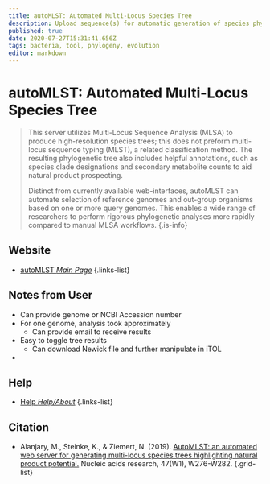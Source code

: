 ```yaml
---
title: autoMLST: Automated Multi-Locus Species Tree
description: Upload sequence(s) for automatic generation of species phylogeny with reference organisms.
published: true
date: 2020-07-27T15:31:41.656Z
tags: bacteria, tool, phylogeny, evolution
editor: markdown
---
```


# autoMLST: Automated Multi-Locus Species Tree

> This server utilizes Multi-Locus Sequence Analysis (MLSA) to produce high-resolution species trees; this does not preform multi-locus sequence typing (MLST), a related classification method. The resulting phylogenetic tree also includes helpful annotations, such as species clade designations and secondary metabolite counts to aid natural product prospecting. 
>
> Distinct from currently available web-interfaces, autoMLST can automate selection of reference genomes and out-group organisms based on one or more query genomes. This enables a wide range of researchers to perform rigorous phylogenetic analyses more rapidly compared to manual MLSA workflows.
{.is-info}

 
## Website 

- [autoMLST *Main Page*](https://automlst.ziemertlab.com)
 {.links-list}

## Notes from User
- Can provide genome or NCBI Accession number
- For one genome, analysis took approximately 
	- Can provide email to receive results
- Easy to toggle tree results
	- Can download Newick file and further manipulate in iTOL 
- 

## Help

- [Help *Help/About*](https://automlst.ziemertlab.com/help)
{.links-list}


## Citation 

- Alanjary, M., Steinke, K., & Ziemert, N. (2019). [AutoMLST: an automated web server for generating multi-locus species trees highlighting natural product potential.](https://academic.oup.com/nar/article/47/W1/W276/5475077) Nucleic acids research, 47(W1), W276-W282.
{.grid-list}